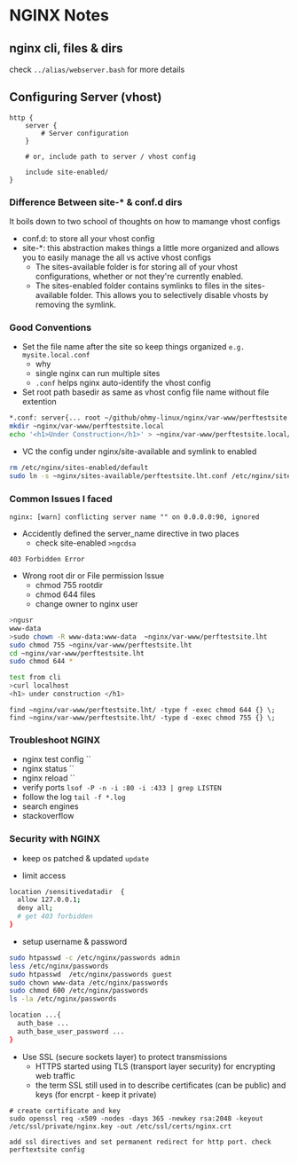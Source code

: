 # NGINX Notes

## nginx cli, files & dirs

check `../alias/webserver.bash` for more details

## Configuring Server (vhost)

```
http {
    server {
        # Server configuration
    }

    # or, include path to server / vhost config 

    include site-enabled/
}
```



### Difference Between site-* & conf.d dirs

It boils down to two school of thoughts on how to mamange vhost configs
- conf.d: to store all your vhost config
- site-*: this abstraction makes things a little more organized and allows you to easily manage the all vs active vhost configs
  - The sites-available folder is for storing all of your vhost configurations, whether or not they're currently enabled.
  - The sites-enabled folder contains symlinks to files in the sites-available folder. This allows you to selectively disable vhosts by removing the symlink.

### Good Conventions
- Set the file name after the site so keep things organized `e.g. mysite.local.conf`
  - why
  -   single nginx can run multiple sites
  -   `.conf` helps nginx auto-identify the vhost config
- Set root path basedir as same as vhost config file name without file extention 
```bash
*.conf: server{... root ~/github/ohmy-linux/nginx/var-www/perftestsite.local}
mkdir ~nginx/var-www/perftestsite.local
echo '<h1>Under Construction</h1>' > ~nginx/var-www/perftestsite.local/index.html
```
- VC the config under nginx/site-available and symlink to enabled 

```bash
rm /etc/nginx/sites-enabled/default
sudo ln -s ~nginx/sites-available/perftestsite.lht.conf /etc/nginx/sites-enabled/default
```
### Common Issues I faced

`nginx: [warn] conflicting server name "" on 0.0.0.0:90, ignored`

- Accidently defined the server_name directive in two places
  - check site-enabled `>ngcdsa`

`403 Forbidden Error`
- Wrong root dir or File permission Issue
  - chmod 755 rootdir
  - chmod 644 files
  - change owner to nginx user 
```bash
>ngusr 
www-data
>sudo chown -R www-data:www-data  ~nginx/var-www/perftestsite.lht
sudo chmod 755 ~nginx/var-www/perftestsite.lht
cd ~nginx/var-www/perftestsite.lht
sudo chmod 644 *

test from cli
>curl localhost
<h1> under construction </h1>
```

```
find ~nginx/var-www/perftestsite.lht/ -type f -exec chmod 644 {} \;
find ~nginx/var-www/perftestsite.lht/ -type d -exec chmod 755 {} \;

```

### Troubleshoot NGINX

- nginx test config `` 
- nginx status ``
- nginx reload ``
- verify ports `lsof -P -n -i :80 -i :433 | grep LISTEN`
- follow the log `tail -f *.log`
- search engines
- stackoverflow

### Security with NGINX

- keep os patched & updated `update`

- limit access

```bash
location /sensitivedatadir  {
  allow 127.0.0.1;
  deny all;
  # get 403 forbidden
}
```

- setup username & password 

```bash
sudo htpasswd -c /etc/nginx/passwords admin
less /etc/nginx/passwords
sudo htpasswd  /etc/nginx/passwords guest
sudo chown www-data /etc/nginx/passwords
sudo chmod 600 /etc/nginx/passwords
ls -la /etc/nginx/passwords

location ...{
  auth_base ...
  auth_base_user_password ...
}


```

- Use SSL (secure sockets layer) to protect transmissions
  - HTTPS started using TLS (transport layer security) for encrypting web traffic
  - the term SSL still used in to describe certificates (can be public) and keys (for encrpt - keep it private)

```
# create certificate and key
sudo openssl req -x509 -nodes -days 365 -newkey rsa:2048 -keyout /etc/ssl/private/nginx.key -out /etc/ssl/certs/nginx.crt

add ssl directives and set permanent redirect for http port. check perftextsite config

```

